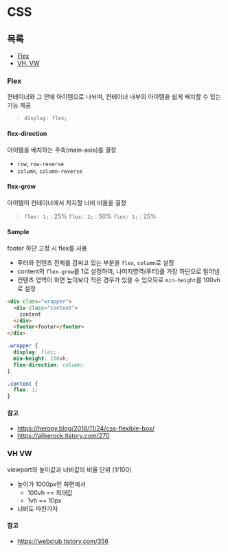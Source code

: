 # CSS

## 목록

* [Flex](#flex)
* [VH, VW](#vh-vw)

### Flex

컨테이너와 그 안에 아이템으로 나뉘며, 컨테이너 내부의 아이템을 쉽게 배치할 수 있는 기능 제공

> `display: flex;`

#### flex-direction

아이템을 배치하는 주축(main-axis)를 결정

* `row`, `row-reverse`
* `column`, `column-reverse`

#### flex-grow

아이템이 컨테이너에서 차지할 너비 비율을 결정

> `flex: 1;` : 25%
> `flex: 2;` : 50%
> `flex: 1;` : 25%

#### Sample

footer 하단 고정 시 flex를 사용

* 푸터와 컨텐츠 전체를 감싸고 있는 부분을 `flex`, `column`로 설정
* content의 `flex-grow`를 1로 설정하여, 나머지영역(푸터)를 가장 하단으로 밀어냄
* 컨텐츠 영역이 화면 높이보다 적은 경우가 있을 수 있으므로 `min-height`를 100vh로 설정

```html
<div class="wrapper">
  <div class="content">
    content
  </div>
  <footer>footer</footer>
</div>
```

```css
.wrapper {
  display: flex;
  min-height: 100vh;
  flex-direction: column;
}

.content {
  flex: 1;
}
```

#### 참고

* https://heropy.blog/2018/11/24/css-flexible-box/
* https://alikerock.tistory.com/270

### VH VW

viewport의 높이값과 너비값의 비율 단위 (1/100)

* 높이가 1000px인 화면에서
  * 100vh == 최대값
  * 1vh == 10px
* 너비도 마찬가지

#### 참고

* https://webclub.tistory.com/356
